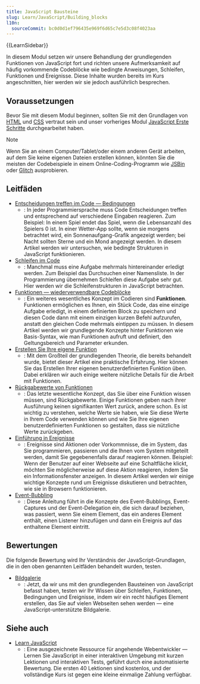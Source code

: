 ```yaml
---
title: JavaScript Bausteine
slug: Learn/JavaScript/Building_blocks
l10n:
  sourceCommit: bc0d0d1ef796435e969f6d65c7e5d3c08f4023aa
---
```


{{LearnSidebar}}

In diesem Modul setzen wir unsere Behandlung der grundlegenden Funktionen von JavaScript fort und richten unsere Aufmerksamkeit auf häufig vorkommende Codeblöcke wie bedingte Anweisungen, Schleifen, Funktionen und Ereignisse. Diese Inhalte wurden bereits im Kurs angeschnitten, hier werden wir sie jedoch ausführlich besprechen.

## Voraussetzungen

Bevor Sie mit diesem Modul beginnen, sollten Sie mit den Grundlagen von [HTML](/de/docs/Learn/HTML/Introduction_to_HTML) und [CSS](/de/docs/Learn/CSS/First_steps) vertraut sein und unser vorheriges Modul [JavaScript Erste Schritte](/de/docs/Learn/JavaScript/First_steps) durchgearbeitet haben.

> [!NOTE]
> Wenn Sie an einem Computer/Tablet/oder einem anderen Gerät arbeiten, auf dem Sie keine eigenen Dateien erstellen können, könnten Sie die meisten der Codebeispiele in einem Online-Coding-Programm wie [JSBin](https://jsbin.com/) oder [Glitch](https://glitch.com/) ausprobieren.

## Leitfäden

- [Entscheidungen treffen im Code — Bedingungen](/de/docs/Learn/JavaScript/Building_blocks/conditionals)
  - : In jeder Programmiersprache muss Code Entscheidungen treffen und entsprechend auf verschiedene Eingaben reagieren. Zum Beispiel: In einem Spiel endet das Spiel, wenn die Lebensanzahl des Spielers 0 ist. In einer Wetter-App sollte, wenn sie morgens betrachtet wird, ein Sonnenaufgang-Grafik angezeigt werden; bei Nacht sollten Sterne und ein Mond angezeigt werden. In diesem Artikel werden wir untersuchen, wie bedingte Strukturen in JavaScript funktionieren.
- [Schleifen im Code](/de/docs/Learn/JavaScript/Building_blocks/Looping_code)
  - : Manchmal muss eine Aufgabe mehrmals hintereinander erledigt werden. Zum Beispiel das Durchsuchen einer Namensliste. In der Programmierung übernehmen Schleifen diese Aufgabe sehr gut. Hier werden wir die Schleifenstrukturen in JavaScript betrachten.
- [Funktionen — wiederverwendbare Codeblöcke](/de/docs/Learn/JavaScript/Building_blocks/Functions)
  - : Ein weiteres wesentliches Konzept im Codieren sind **Funktionen**. Funktionen ermöglichen es Ihnen, ein Stück Code, das eine einzige Aufgabe erledigt, in einem definierten Block zu speichern und diesen Code dann mit einem einzigen kurzen Befehl aufzurufen, anstatt den gleichen Code mehrmals eintippen zu müssen. In diesem Artikel werden wir grundlegende Konzepte hinter Funktionen wie Basis-Syntax, wie man Funktionen aufruft und definiert, den Geltungsbereich und Parameter erkunden.
- [Erstellen Sie Ihre eigene Funktion](/de/docs/Learn/JavaScript/Building_blocks/Build_your_own_function)
  - : Mit dem Großteil der grundlegenden Theorie, die bereits behandelt wurde, bietet dieser Artikel eine praktische Erfahrung. Hier können Sie das Erstellen Ihrer eigenen benutzerdefinierten Funktion üben. Dabei erklären wir auch einige weitere nützliche Details für die Arbeit mit Funktionen.
- [Rückgabewerte von Funktionen](/de/docs/Learn/JavaScript/Building_blocks/Return_values)
  - : Das letzte wesentliche Konzept, das Sie über eine Funktion wissen müssen, sind Rückgabewerte. Einige Funktionen geben nach ihrer Ausführung keinen signifikanten Wert zurück, andere schon. Es ist wichtig zu verstehen, welche Werte sie haben, wie Sie diese Werte in Ihrem Code verwenden können und wie Sie Ihre eigenen benutzerdefinierten Funktionen so gestalten, dass sie nützliche Werte zurückgeben.
- [Einführung in Ereignisse](/de/docs/Learn/JavaScript/Building_blocks/Events)
  - : Ereignisse sind Aktionen oder Vorkommnisse, die im System, das Sie programmieren, passieren und die Ihnen vom System mitgeteilt werden, damit Sie gegebenenfalls darauf reagieren können. Beispiel: Wenn der Benutzer auf einer Webseite auf eine Schaltfläche klickt, möchten Sie möglicherweise auf diese Aktion reagieren, indem Sie ein Informationsfenster anzeigen. In diesem Artikel werden wir einige wichtige Konzepte rund um Ereignisse diskutieren und betrachten, wie sie in Browsern funktionieren.
- [Event-Bubbling](/de/docs/Learn/JavaScript/Building_blocks/Event_bubbling)
  - : Diese Anleitung führt in die Konzepte des Event-Bubblings, Event-Captures und der Event-Delegation ein, die sich darauf beziehen, was passiert, wenn Sie einem Element, das ein anderes Element enthält, einen Listener hinzufügen und dann ein Ereignis auf das enthaltene Element eintritt.

## Bewertungen

Die folgende Bewertung wird Ihr Verständnis der JavaScript-Grundlagen, die in den oben genannten Leitfäden behandelt wurden, testen.

- [Bildgalerie](/de/docs/Learn/JavaScript/Building_blocks/Image_gallery)
  - : Jetzt, da wir uns mit den grundlegenden Bausteinen von JavaScript befasst haben, testen wir Ihr Wissen über Schleifen, Funktionen, Bedingungen und Ereignisse, indem wir ein recht häufiges Element erstellen, das Sie auf vielen Webseiten sehen werden — eine JavaScript-unterstützte Bildgalerie.

## Siehe auch

- [Learn JavaScript](https://learnjavascript.online/)
  - : Eine ausgezeichnete Ressource für angehende Webentwickler — Lernen Sie JavaScript in einer interaktiven Umgebung mit kurzen Lektionen und interaktiven Tests, geführt durch eine automatisierte Bewertung. Die ersten 40 Lektionen sind kostenlos, und der vollständige Kurs ist gegen eine kleine einmalige Zahlung verfügbar.
